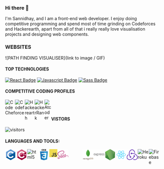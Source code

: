 ### Hi there 👋

I'm Sannidhay, and I am a front-end web developer. I enjoy doing competitive programming and spend most of time grinding on Codeforces and Hackerearth, apart from all of that i really really love visualisation projects and designing web components.  

### WEBSITES 

![PATH FINDING VISUALISER](link to image / GIF)




#### TOP TECHNOLOGIES

<!-- TODO: Make technologies links takes you to repositories -->

[![React Badge](https://img.shields.io/badge/-React-61DBFB?style=for-the-badge&labelColor=black&logo=react&logoColor=61DBFB)](#) 
[![Javascript Badge](https://img.shields.io/badge/-Javascript-F0DB4F?style=for-the-badge&labelColor=black&logo=javascript&logoColor=F0DB4F)](#) 
[![Sass Badge](https://img.shields.io/badge/-Sass-e535ab?style=for-the-badge&labelColor=black&logo=sass&logoColor=007acc)](#) 

#### COMPETITIVE CODING PROFILES
[<img align="left" alt="CodeChef" width="32px" src="https://cdn.jsdelivr.net/npm/simple-icons@3.1.0/icons/codechef.svg" />][codechef]
[<img align="left" alt="Codeforce" width="32px" src="https://cdn.jsdelivr.net/npm/simple-icons@3.0.1/icons/codeforces.svg" />][codeforces]
[<img align="left" alt="Hackerearth" width="32px" src="https://upload.wikimedia.org/wikipedia/commons/e/e8/HackerEarth_logo.png" />][hackerearth]
[<img align="left" alt="HackerRank" width="32px" src="https://cdn4.iconfinder.com/data/icons/logos-and-brands-1/512/160_Hackerrank_logo_logos-512.png" />][hackerrank]
[<img align="left" alt="Atcoder" width="22px" src="https://images3.programmersought.com/733/51/51a1cce85de0741b42019a638e141a75.png" />][atcoder]

<br />

<br />

#### VISTORS 

![visitors](https://visitor-badge.glitch.me/badge?page_id=svsannidhay.svsannidhay)


#### LANGUAGES AND TOOLS:
[<img align="left" alt="C" width="36px" src="https://raw.githubusercontent.com/devicons/devicon/master/icons/c/c-original.svg" />][C]
[<img align="left" alt="C++" width="36px" src="https://raw.githubusercontent.com/devicons/devicon/master/icons/cplusplus/cplusplus-original.svg" />][cpp]
[<img align="left" alt="html5" width="36px" src="https://www.freepnglogos.com/uploads/html5-logo-png/html5-logo-html-logo-0.png" />][html]
[<img align="left" alt="CSS3" width="36px" src="https://raw.githubusercontent.com/github/explore/80688e429a7d4ef2fca1e82350fe8e3517d3494d/topics/css/css.png" />][css]
[<img align="left" alt="JavaScript" width="26px" src="https://raw.githubusercontent.com/github/explore/80688e429a7d4ef2fca1e82350fe8e3517d3494d/topics/javascript/javascript.png" />][js]
[<img align="left" alt="Sass" width="36px" src="https://raw.githubusercontent.com/github/explore/80688e429a7d4ef2fca1e82350fe8e3517d3494d/topics/sass/sass.png" />][sass]



[<img align="right" alt="Firebase" width="36px" src="https://www.vectorlogo.zone/logos/firebase/firebase-icon.svg" />][firebase]
[<img align="right" alt="Heroku" width="36px" src="https://www.vectorlogo.zone/logos/heroku/heroku-icon.svg" />][heroku]
[<img align="right" alt="Redux" width="36px" src="https://raw.githubusercontent.com/devicons/devicon/master/icons/redux/redux-original.svg" />][redux]
[<img align="right" alt="React" width="36px" src="https://raw.githubusercontent.com/github/explore/80688e429a7d4ef2fca1e82350fe8e3517d3494d/topics/react/react.png" />][react]
[<img align="right" alt="Node.js" width="36px" src="https://raw.githubusercontent.com/github/explore/80688e429a7d4ef2fca1e82350fe8e3517d3494d/topics/nodejs/nodejs.png" />][node]
[<img align="right" alt="express" width="36px" src="https://raw.githubusercontent.com/devicons/devicon/master/icons/express/express-original-wordmark.svg" />][express]
[<img align="right" alt="MongoDB" width="36px" src="https://raw.githubusercontent.com/devicons/devicon/master/icons/mongodb/mongodb-original-wordmark.svg" />][mongodb]

<br />
<br />





[codechef]: https://www.codechef.com/users/sv_sannidhay
[codeforces]: https://codeforces.com/profile/sv_sannidhay
[hackerearth]: https://www.hackerearth.com/@sannidhay
[hackerrank]: https://www.hackerrank.com/sannidhayvashal1
[atcoder]: https://atcoder.jp/users/sv_sannidhay
[C]: https://en.wikipedia.org/wiki/C_(programming_language)
[cpp]: https://isocpp.org/
[react]: https://reactjs.org/
[firebase]: https://firebase.google.com/
[heroku]: https://dashboard.heroku.com/
[sass]: https://sass-lang.com/
[css]: https://developer.mozilla.org/en-US/docs/Web/CSS
[js]: https://javascript.info/
[redux]: https://redux.js.org/
[express]: https://expressjs.com/
[mongodb]: https://www.mongodb.com/
[node]: https://nodejs.org/en/
[github]: https://github.com/
[git]: https://git-scm.com/
[html]: https://developer.mozilla.org/en-US/docs/Web/Guide/HTML/HTML5

